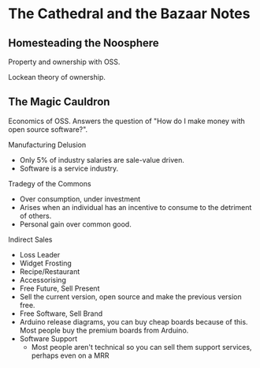 # The Cathedral and the Bazaar Notes 

## Homesteading the Noosphere 

Property and ownership with OSS.

Lockean theory of ownership. 

## The Magic Cauldron

Economics of OSS. Answers the question of "How do I make money with open source software?".

Manufacturing Delusion 

 - Only 5% of industry salaries are sale-value driven. 
 - Software is a service industry. 
 
 Tradegy of the Commons 
 
 - Over consumption, under investment 
 - Arises when an individual has an incentive to consume to the detriment of others. 
 - Personal gain over common good. 
 
 Indirect Sales 
 
 - Loss Leader 
 - Widget Frosting 
 - Recipe/Restaurant 
 - Accessorising 
 - Free Future, Sell Present
  - Sell the current version, open source and make the previous version free.
 - Free Software, Sell Brand 
  - Arduino release diagrams, you can buy cheap boards because of this. Most people buy the premium boards from Arduino.
  - Software Support 
    - Most people aren't technical so you can sell them support services, perhaps even on a MRR
